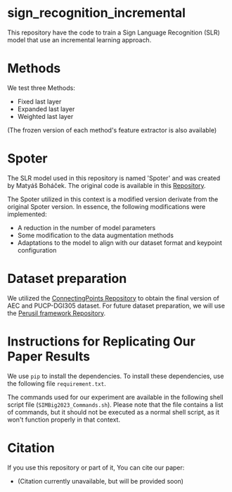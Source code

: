 # sign_recognition_incremental

This repository have the code to train a Sign Language Recognition (SLR) model that use an incremental learning approach.

# Methods
We test three Methods:

- Fixed last layer 
- Expanded last layer
- Weighted last layer

(The frozen version of each method's feature extractor is also available)

# Spoter
The SLR model used in this repository is named 'Spoter' and was created by Matyáš Boháček. The original code is available in this [Repository](https://github.com/matyasbohacek/spoter).

The Spoter utilized in this context is a modified version derivate from the original Spoter version. 
In essence, the following modifications were implemented:
- A reduction in the number of model parameters
- Some modification to the data augmentation methods
- Adaptations to the model to align with our dataset format and keypoint configuration

# Dataset preparation
We utilized the [ConnectingPoints Repository](https://github.com/JoeNatan30/ConnectingPoints) to obtain the final version of AEC and PUCP-DGI305 dataset. For future dataset preparation, we will use the [Perusil framework Repository](https://github.com/gissemari/PeruvianSignLanguage).

# Instructions for Replicating Our Paper Results

We use `pip` to install the dependencies. To install these dependencies, use the following file `requirement.txt`.

The commands used for our experiment are available in the following shell script file (`SIMBig2023_Commands.sh`). Please note that the file contains a list of commands, but it should not be executed as a normal shell script, as it won't function properly in that context.


# Citation

If you use this repository or part of it, You can cite our paper:

* (Citation currently unavailable, but will be provided soon)